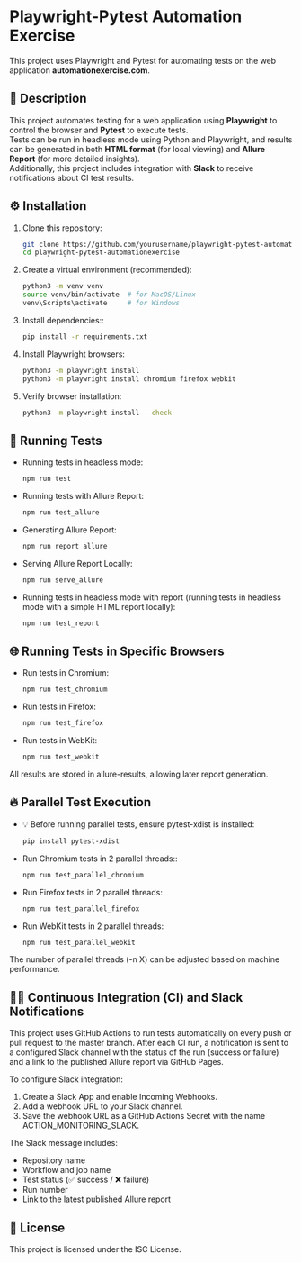 # Playwright-Pytest Automation Exercise

This project uses Playwright and Pytest for automating tests on the web application **automationexercise.com**.

## 📄 Description

This project automates testing for a web application using **Playwright** to control the browser and **Pytest** to execute tests.  
Tests can be run in headless mode using Python and Playwright, and results can be generated in both **HTML format** (for local viewing) and **Allure Report** (for more detailed insights).  
Additionally, this project includes integration with **Slack** to receive notifications about CI test results.


## ⚙️ Installation

1. Clone this repository:
   ```bash
   git clone https://github.com/yourusername/playwright-pytest-automationexercise.git
   cd playwright-pytest-automationexercise

2. Create a virtual environment (recommended):
    ```bash
    python3 -m venv venv
    source venv/bin/activate  # for MacOS/Linux
    venv\Scripts\activate     # for Windows

3. Install dependencies::
    ```bash
    pip install -r requirements.txt

4. Install Playwright browsers:
    ```bash
    python3 -m playwright install
    python3 -m playwright install chromium firefox webkit

5. Verify browser installation:
    ```bash
    python3 -m playwright install --check


## 🚀 Running Tests
- Running tests in headless mode:
    ```bash
    npm run test

- Running tests with Allure Report:
    ```bash
    npm run test_allure

- Generating Allure Report:
    ```bash
    npm run report_allure

- Serving Allure Report Locally:
    ```bash
    npm run serve_allure

- Running tests in headless mode with report (running tests in headless mode with a simple HTML report locally):
    ```bash
    npm run test_report

## 🌐 Running Tests in Specific Browsers

- Run tests in Chromium:
    ```bash
    npm run test_chromium

- Run tests in Firefox:
    ```bash
    npm run test_firefox

- Run tests in WebKit:
    ```bash
    npm run test_webkit

All results are stored in allure-results, allowing later report generation.

## 🔥 Parallel Test Execution

- 💡 Before running parallel tests, ensure pytest-xdist is installed:
    ```bash
    pip install pytest-xdist

- Run Chromium tests in 2 parallel threads::
    ```bash
    npm run test_parallel_chromium

- Run Firefox tests in 2 parallel threads:
    ```bash
    npm run test_parallel_firefox

- Run WebKit tests in 2 parallel threads:
    ```bash
    npm run test_parallel_webkit

The number of parallel threads (-n X) can be adjusted based on machine performance.

## 🏃‍♂️ Continuous Integration (CI) and Slack Notifications

This project uses GitHub Actions to run tests automatically on every push or pull request to the master branch.
After each CI run, a notification is sent to a configured Slack channel with the status of the run (success or failure) and a link to the published Allure report via GitHub Pages.

To configure Slack integration:

1. Create a Slack App and enable Incoming Webhooks.
2. Add a webhook URL to your Slack channel.
3. Save the webhook URL as a GitHub Actions Secret with the name ACTION_MONITORING_SLACK.

The Slack message includes:

- Repository name
- Workflow and job name
- Test status (✅ success / ❌ failure)
- Run number
- Link to the latest published Allure report

## 📝 License

This project is licensed under the ISC License.